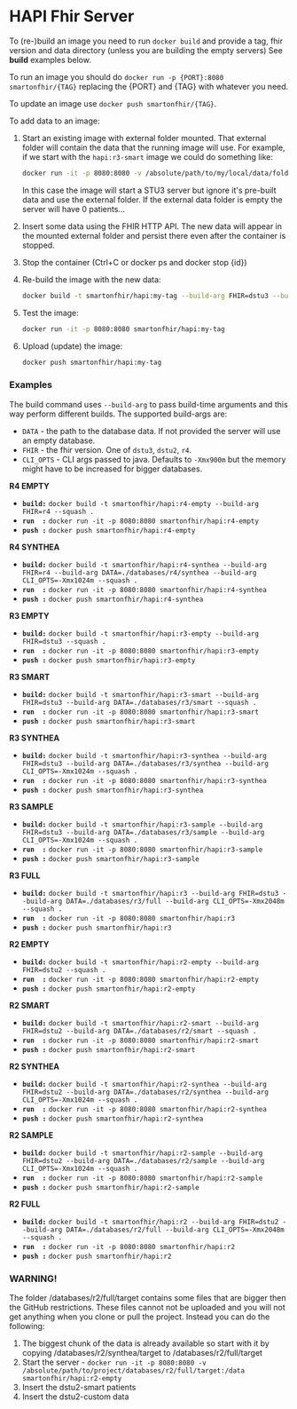 # HAPI Fhir Server


To (re-)build an image you need to run `docker build` and provide a tag, fhir version and data directory (unless you are building the empty servers)
See **build** examples below.

To run an image you should do `docker run -p {PORT}:8080 smartonfhir/{TAG}` replacing the {PORT} and {TAG} with whatever you need.

To update an image use `docker push smartonfhir/{TAG}`.

To add data to an image:
1. Start an existing image with external folder mounted. That external folder will contain the data that the running image will use.
   For example, if we start with the `hapi:r3-smart` image we could do something like:
   ```sh
   docker run -it -p 8080:8080 -v /absolute/path/to/my/local/data/folder:/data smartonfhir/hapi:r3-empty
   ```
   In this case the image will start a STU3 server but ignore it's pre-built data and use the external folder. If the external data folder is empty the server will have 0 patients...

2. Insert some data using the FHIR HTTP API. The new data will appear in the mounted external folder and persist there even after the container is stopped.
3. Stop the container (Ctrl+C or docker ps and docker stop {id})
4. Re-build the image with the new data:
   ```sh
   docker build -t smartonfhir/hapi:my-tag --build-arg FHIR=dstu3 --build-arg DATA=/absolute/path/to/my/local/data/folder .
   ```
5. Test the image:
   ```sh
   docker run -it -p 8080:8080 smartonfhir/hapi:my-tag
   ```
6. Upload (update) the image:
   ```sh
   docker push smartonfhir/hapi:my-tag
   ```

### Examples
The build command uses `--build-arg` to pass build-time arguments and this way
perform different builds. The supported build-args are:
- `DATA` - the path to the database data. If not provided the server will use an empty database.
- `FHIR` - the fhir version. One of `dstu3`, `dstu2`, `r4`.
- `CLI_OPTS` - CLI args passed to java. Defaults to `-Xmx900m` but the memory might have to be increased for bigger databases.

**R4 EMPTY**
- **`build:`** `docker build -t smartonfhir/hapi:r4-empty --build-arg FHIR=r4 --squash .`
- **`run  :`** `docker run -it -p 8080:8080 smartonfhir/hapi:r4-empty`
- **`push :`** `docker push smartonfhir/hapi:r4-empty`

**R4 SYNTHEA**
- **`build:`** `docker build -t smartonfhir/hapi:r4-synthea --build-arg FHIR=r4 --build-arg DATA=./databases/r4/synthea --build-arg CLI_OPTS=-Xmx1024m --squash .`
- **`run  :`** `docker run -it -p 8080:8080 smartonfhir/hapi:r4-synthea`
- **`push :`** `docker push smartonfhir/hapi:r4-synthea`

**R3 EMPTY**
- **`build:`** `docker build -t smartonfhir/hapi:r3-empty --build-arg FHIR=dstu3 --squash .`
- **`run  :`** `docker run -it -p 8080:8080 smartonfhir/hapi:r3-empty`
- **`push :`** `docker push smartonfhir/hapi:r3-empty`

**R3 SMART**
- **`build:`** `docker build -t smartonfhir/hapi:r3-smart --build-arg FHIR=dstu3 --build-arg DATA=./databases/r3/smart --squash .`
- **`run  :`** `docker run -it -p 8080:8080 smartonfhir/hapi:r3-smart`
- **`push :`** `docker push smartonfhir/hapi:r3-smart`

**R3 SYNTHEA**
- **`build:`** `docker build -t smartonfhir/hapi:r3-synthea --build-arg FHIR=dstu3 --build-arg DATA=./databases/r3/synthea --build-arg CLI_OPTS=-Xmx1024m --squash .`
- **`run  :`** `docker run -it -p 8080:8080 smartonfhir/hapi:r3-synthea`
- **`push :`** `docker push smartonfhir/hapi:r3-synthea`

**R3 SAMPLE**
- **`build:`** `docker build -t smartonfhir/hapi:r3-sample --build-arg FHIR=dstu3 --build-arg DATA=./databases/r3/sample --build-arg CLI_OPTS=-Xmx1024m --squash .`
- **`run  :`** `docker run -it -p 8080:8080 smartonfhir/hapi:r3-sample`
- **`push :`** `docker push smartonfhir/hapi:r3-sample`

**R3 FULL**
- **`build:`** `docker build -t smartonfhir/hapi:r3 --build-arg FHIR=dstu3 --build-arg DATA=./databases/r3/full --build-arg CLI_OPTS=-Xmx2048m --squash .`
- **`run  :`** `docker run -it -p 8080:8080 smartonfhir/hapi:r3`
- **`push :`** `docker push smartonfhir/hapi:r3`

**R2 EMPTY**
- **`build:`** `docker build -t smartonfhir/hapi:r2-empty --build-arg FHIR=dstu2 --squash .`
- **`run  :`** `docker run -it -p 8080:8080 smartonfhir/hapi:r2-empty`
- **`push :`** `docker push smartonfhir/hapi:r2-empty`

**R2 SMART**
- **`build:`** `docker build -t smartonfhir/hapi:r2-smart --build-arg FHIR=dstu2 --build-arg DATA=./databases/r2/smart --squash .`
- **`run  :`** `docker run -it -p 8080:8080 smartonfhir/hapi:r2-smart`
- **`push :`** `docker push smartonfhir/hapi:r2-smart`

**R2 SYNTHEA**
- **`build:`** `docker build -t smartonfhir/hapi:r2-synthea --build-arg FHIR=dstu2 --build-arg DATA=./databases/r2/synthea --build-arg CLI_OPTS=-Xmx1024m --squash .`
- **`run  :`** `docker run -it -p 8080:8080 smartonfhir/hapi:r2-synthea`
- **`push :`** `docker push smartonfhir/hapi:r2-synthea`

**R2 SAMPLE**
- **`build:`** `docker build -t smartonfhir/hapi:r2-sample --build-arg FHIR=dstu2 --build-arg DATA=./databases/r2/sample --build-arg CLI_OPTS=-Xmx1024m --squash .`
- **`run  :`** `docker run -it -p 8080:8080 smartonfhir/hapi:r2-sample`
- **`push :`** `docker push smartonfhir/hapi:r2-sample`

**R2 FULL**
- **`build:`** `docker build -t smartonfhir/hapi:r2 --build-arg FHIR=dstu2 --build-arg DATA=./databases/r2/full --build-arg CLI_OPTS=-Xmx2048m --squash .`
- **`run  :`** `docker run -it -p 8080:8080 smartonfhir/hapi:r2`
- **`push :`** `docker push smartonfhir/hapi:r2`



### WARNING!
The folder /databases/r2/full/target contains some files that are bigger then the GitHub restrictions. These files cannot not be uploaded and you will not get anything when you clone or pull the project. Instead you can do the following:
1. The biggest chunk of the data is already available so start with it by copying /databases/r2/synthea/target to /databases/r2/full/target
2. Start the server - `docker run -it -p 8080:8080 -v /absolute/path/to/project/databases/r2/full/target:/data smartonfhir/hapi:r2-empty`
3. Insert the dstu2-smart patients
4. Insert the dstu2-custom data
